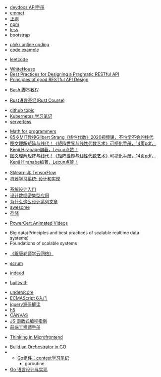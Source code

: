 <!-- 速查 -->
+ [devdocs API手册](http://devdocs.io/)
+ [emmet](https://docs.emmet.io/cheat-sheet/)
+ [正则](http://www.regexlab.com/zh/regref.htm)
+ [npm](http://javascript.ruanyifeng.com/nodejs/npm.html#toc4)
+ [less](https://less.bootcss.com/)
+ [bootstrap](https://getbootstrap.com/docs/3.3/css/)

<!-- online coding tools -->
+ [plnkr online coding](http://plnkr.co/)
+ [code example](https://www.programcreek.com/)


<!-- interview -->
+ [leetcode](https://siddontang.gitbooks.io/leetcode-solution/content/index.html)





<!-- restful api design -->
+ [WhiteHouse](https://github.com/WhiteHouse/api-standards)
+ [Best Practices for Designing a Pragmatic RESTful API](https://www.vinaysahni.com/best-practices-for-a-pragmatic-restful-api)
+ [Principles of good RESTful API Design](https://codeplanet.io/principles-good-restful-api-design/)
<!-- bash -->
+ [Bash 脚本教程](https://wangdoc.com/bash/quotation.html)


<!-- rust -->
+ [Rust语言圣经(Rust Course)](https://course.rs/first-try/intro.html)


<!-- native cloud -->
+ [github topic](https://github.com/topics/cncf)
+ [Kubernetes 学习笔记](https://www.huweihuang.com/kubernetes-notes/)
+ [serverless](https://github.com/phodal/serverless)


<!-- math -->
+ [Math for programmers](https://wangwei1237.github.io/shares/Math-for-Programmers.pdf)
+ [85岁MIT教授Gilbert Strang《线性代数》2020视频课，不怕学不会的线代](https://mp.weixin.qq.com/s?__biz=MzU2OTA0NzE2NA==&mid=2247525885&idx=1&sn=c2a73718bc9aa2229115e0cab68fb425&chksm=fc8684eecbf10df8ac39eb7ef7f51a4a96b3d26ed5b3e734635ad5c455d846bb0ee1bd3edb44&scene=21#wechat_redirect)
+ [图文理解矩阵与线代！《矩阵世界与线性代数艺术》可视化手册，14页pdf，Kenji Hiranabe编著，Lecun点赞！](https://www.zhuanzhi.ai/vip/7d4cdde5cc2877244d84d44a33ee4c53)
+ [图文理解矩阵与线代！《矩阵世界与线性代数艺术》可视化手册，14页pdf，Kenji Hiranabe编著，Lecun点赞！](https://mp.weixin.qq.com/s/k1iimbfnxpSMivS55Yjx9w)


<!-- ML -->
+ [Sklearn 与 TensorFlow](https://hands1ml.apachecn.org/#/docs/1)
+ [机器学习系统: 设计和实现](https://openmlsys.github.io/chapter_introduction/index.html#)


<!-- architect -->
+ [系统设计入门](https://github.com/donnemartin/system-design-primer/blob/master/README-zh-Hans.md)
+ [设计数据密集型应用](http://ddia.vonng.com/#/)
+ [为什么这么设计系列文章](https://draveness.me/whys-the-design/)
+ [awesome](https://github.com/sindresorhus/awesome)
+ [存储](http://catkang.github.io/2017/12/17/data-placement.html)


<!-- videos -->
+ [PowerCert Animated Videos](https://www.youtube.com/c/PowerCertAnimatedVideos)


<!-- books -->
+ Big data(Principles and best practices of scalable realtime data systems)
+ Foundations of scalable systems



<!-- 网络 -->
+ [《跟唐老师学云网络》](https://bbs.huaweicloud.com/blogs/109721)



<!-- agile -->
+ [scrum](https://www.zybuluo.com/yishuailuo/note/672154?utm_medium=hao.caibaojian.com&utm_source=hao.caibaojian.com)



<!-- job -->
+ [indeed](http://www.indeed.com/)



<!-- 技术选型 -->
+ [builtwith](https://builtwith.com/)


<!-- js -->
+ [underscore](https://underscorejs.org/docs/underscore.html)
+ [ECMAScript 6入门](http://es6.ruanyifeng.com/#docs)
+ [jquery源码解读](https://github.com/chokcoco/jQuery-)
+ [h5](https://github.com/CNFED/awesome-html5#%E7%BD%91%E7%AB%99%E4%B8%8E%E8%B5%84%E6%BA%90)
+ [CANVAS](https://airingursb.gitbooks.io/canvas/content/index.html)
+ [JS 函数式编程指南](https://llh911001.gitbooks.io/mostly-adequate-guide-chinese/content/ch1.html)
+ [前端工程师手册](https://leohxj.gitbooks.io/front-end-database/content/html-and-css-basic/index.html)

<!-- 前端 -->
+ [Thinking in Microfrontend](https://github.com/phodal/microfrontends)



<!-- go -->
+ [Build an Orchestrator in GO](https://livebook.manning.com/book/build-an-orchestrator-in-go/chapter-1/v-1/)
+ + [Go组件：context学习笔记](https://zhuanlan.zhihu.com/p/548276361)
    + goroutine
+ [Go 语言设计与实现](https://draveness.me/golang/docs/part2-foundation/ch03-datastructure/golang-array-and-slice/)